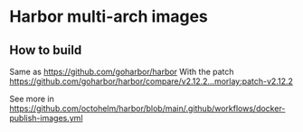 # Harbor multi-arch images

## How to build

Same as https://github.com/goharbor/harbor
With the patch https://github.com/goharbor/harbor/compare/v2.12.2...morlay:patch-v2.12.2

See more in https://github.com/octohelm/harbor/blob/main/.github/workflows/docker-publish-images.yml